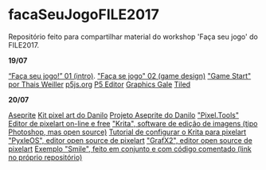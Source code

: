 # facaSeuJogoFILE2017
Repositório feito para compartilhar material do workshop 'Faça seu jogo' do FILE2017.

**19/07**

[“Faça seu jogo!” 01 (intro)](https://docs.google.com/presentation/d/1ngV9uzew4OD0gxDNj5QTO2A-27xBin9pGnEqbqOb2gY/edit?usp=sharing).
["Faça se jogo" 02 (game design)](https://drive.google.com/open?id=0Bz0SomqvD9Z0SnhGOVlFVERzRFU)
["Game Start" por Thais Weiller](https://medium.com/game-start)
[p5js.org](https://p5js.org/)
[P5 Editor](http://staging.p5js.org/download/)
[Graphics Gale](https://graphicsgale.com/us/)
[Tiled](www.mapeditor.org)

**20/07**

[Aseprite](https://www.aseprite.org/)
[Kit pixel art do Danilo](https://www.dropbox.com/s/78bkrpxvxc3cc6v/apresentacao.zip?dl=0)
[Projeto Aseprite do Danilo](https://www.dropbox.com/s/32r5dlmf2pj17io/stage1pisos.paredesgal.ase?dl=0)
["Pixel.Tools" Editor de pixelart on-line e free](https://prominentdetail.github.io/Pixel.Tools/)
["Krita", software de edição de imagens (tipo Photoshop, mas open source)](https://krita.org/en/)
[Tutorial de configurar o Krita para pixelart](https://www.youtube.com/watch?v=OmnpKQITm3I)
["PyxleOS", editor open source de pixelart](https://sourceforge.net/projects/pyxleos/)
["GrafX2", editor open source de pixelart](http://pulkomandy.tk/projects/GrafX2)
[Exemplo "Smile", feito em conjunto e com código comentado (link no próprio repositório)](https://github.com/camelo003/facaSeuJogoFILE2017/tree/master/exemploPaiolito)
